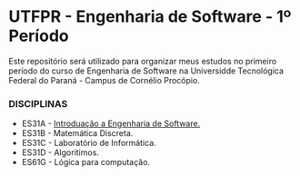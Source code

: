 # UTFPR - Engenharia de Software - 1º Período
Este repositório será utilizado para organizar meus estudos no primeiro período do curso de Engenharia de Software na Universidde Tecnológica Federal do Paraná - Campus de Cornélio Procópio.

### DISCIPLINAS
* ES31A - [Introduação a Engenharia de Software.](https://github.com/LucasColler/UTFPR-ES-1/tree/master/ES31A%20-%20Introdu%C3%A7%C3%A3o)
* ES31B - Matemática Discreta.
* ES31C - Laboratório de Informática.
* ES31D - Algoritimos.
* ES61G - Lógica para computação.
